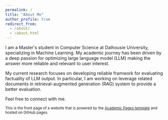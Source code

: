 ```yaml
---
permalink: /
title: "About Me"
author_profile: true
redirect_from: 
  - /about/
  - /about.html
---
```


I am a Master's student in Computer Science at Dalhousie University, specializing in Machine Learning. My academic journey has been driven by a deep passion for optimizing large language model (LLM) making the answer more reliable and relevant to user interest.

My current research focuses on developing reliable framwork for evaluating factuality of LLM output. In particular, I am working on leverage related documents in retrieval-augmented generation (RAG) system to provide a better evaluation.

Feel free to connect with me.

<sub>This is the front page of a website that is powered by the [Academic Pages template](https://github.com/academicpages/academicpages.github.io) and hosted on GitHub pages. </sub>
